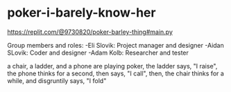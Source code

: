 # poker-i-barely-know-her 
https://replit.com/@9730820/poker-barley-thing#main.py

Group members and roles:
-Eli Slovik: Project manager and designer
-Aidan SLovik: Coder and designer
-Adam Kolb: Researcher and tester

a chair, a ladder, and a phone are playing poker, the ladder says, "I raise", the phone thinks for a second, then says, "I call", then, the chair thinks for a while, and disgruntily says, "I fold"
